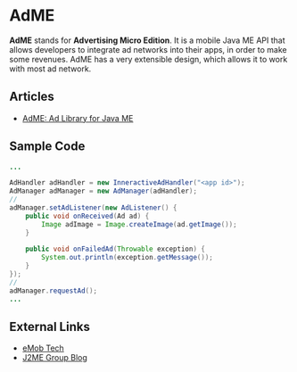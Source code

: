 # AdME

**AdME** stands for **Advertising Micro Edition**. It is a mobile Java ME API that allows developers to integrate ad networks into their apps, in order to make some revenues. AdME has a very extensible design, which allows it to work with most ad network.

## Articles

* [AdME: Ad Library for Java ME](http://j2megroup.blogspot.com.br/2010/12/adme-ad-library-for-java-me.html)

## Sample Code

```java
...

AdHandler adHandler = new InneractiveAdHandler("<app id>");
AdManager adManager = new AdManager(adHandler);
//
adManager.setAdListener(new AdListener() {
	public void onReceived(Ad ad) {
    	Image adImage = Image.createImage(ad.getImage());
    }
    
    public void onFailedAd(Throwable exception) {
    	System.out.println(exception.getMessage());
    }
});
//
adManager.requestAd();
...
```

## External Links

* [eMob Tech](http://www.emobtech.com)
* [J2ME Group Blog](http://j2megroup.blogspot.com/)
